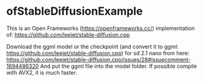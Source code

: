 # ofStableDiffusionExample

This is an Open Frameworks (https://openframeworks.cc/) implementation of: https://github.com/leejet/stable-diffusion.cpp

Download the ggml model or the checkpoint (and convert it to ggml: https://github.com/leejet/stable-diffusion.cpp) for sd 2.1 nano from here: https://github.com/leejet/stable-diffusion.cpp/issues/28#issuecomment-1694486320
And put the ggml file into the model folder.
If possible compile with AVX2, it is much faster.
